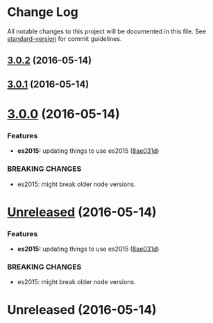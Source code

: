 # Change Log

All notable changes to this project will be documented in this file. See [standard-version](https://github.com/conventional-changelog/standard-version) for commit guidelines.

<a name="3.0.2"></a>
## [3.0.2](https://github.com/emkay/nesly-sound/compare/v3.0.1...v3.0.2) (2016-05-14)



<a name="3.0.1"></a>
## [3.0.1](https://github.com/emkay/nesly-sound/compare/v3.0.0...v3.0.1) (2016-05-14)



<a name="3.0.0"></a>
# [3.0.0](https://github.com/emkay/nesly-sound/compare/v2.7.2...v3.0.0) (2016-05-14)


### Features

* **es2015:** updating things to use es2015 ([8ae031d](https://github.com/emkay/nesly-sound/commit/8ae031d))


### BREAKING CHANGES

* es2015: might break older node versions.



<a name="Unreleased"></a>
# [Unreleased](https://github.com/emkay/nesly-sound/compare/v2.7.2...8ae031d) (2016-05-14)


### Features

* **es2015:** updating things to use es2015 ([8ae031d](https://github.com/emkay/nesly-sound/commit/8ae031d))


### BREAKING CHANGES

* es2015: might break older node versions.



<a name="Unreleased"></a>
# Unreleased (2016-05-14)
